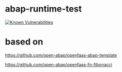 # abap-runtime-test

[![Known Vulnerabilities](https://snyk.io/test/github/JohannesKonings/test-abap-runtime/badge.svg?targetFile=package.json)](https://snyk.io/test/github/JohannesKonings/test-abap-runtime?targetFile=package.json)

# based on

https://github.com/open-abap/openfaas-abap-template

https://github.com/open-abap/openfaas-fn-fibonacci
